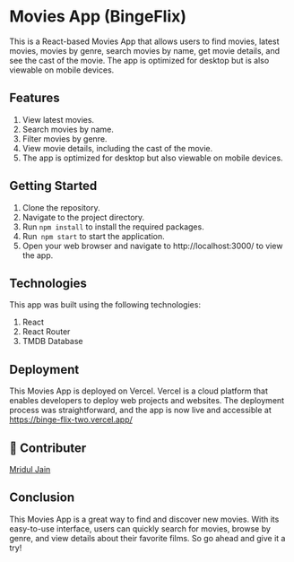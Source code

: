 # Movies App (BingeFlix)

This is a React-based Movies App that allows users to find movies, latest movies, movies by genre, search movies by name, get movie details, and see the cast of the movie. The app is optimized for desktop but is also viewable on mobile devices.


## Features

1) View latest movies.
2) Search movies by name.
3) Filter movies by genre.
4) View movie details, including the cast of the movie.
5) The app is optimized for desktop but also viewable on mobile devices.

## Getting Started

1) Clone the repository.
2) Navigate to the project directory.
3) Run ```npm install``` to install the required packages.
4) Run``` npm start``` to start the application.
5) Open your web browser and navigate to http://localhost:3000/ to view the app.

## Technologies

This app was built using the following technologies:

1) React
2) React Router
3) TMDB Database

## Deployment
This Movies App is deployed on Vercel. Vercel is a cloud platform that enables developers to deploy web projects and websites. The deployment process was straightforward, and the app is now live and accessible at https://binge-flix-two.vercel.app/

## 🔗 Contributer

[Mridul Jain](https://github.com/mriduljain0999)

## Conclusion
This Movies App is a great way to find and discover new movies. With its easy-to-use interface, users can quickly search for movies, browse by genre, and view details about their favorite films. So go ahead and give it a try!
